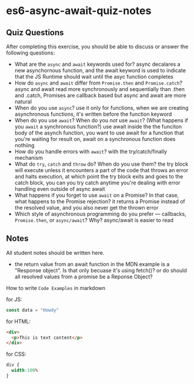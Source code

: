# es6-async-await-quiz-notes

## Quiz Questions

After completing this exercise, you should be able to discuss or answer the following questions:

- What are the `async` and `await` keywords used for?
async decalares a new asynchornous function, and the await keyword is used to indicate that the JS Runtime should wait until the asyc function completes
- How do `async` and `await` differ from `Promise.then` and `Promise.catch`?
async and await read more synchronously and sequentially than .then and .catch, Promises are callback based but async and await are more natural
- When do you use `async`?
use it only for functions, when we are creating asynchronous functions, it's written before the function keyword
- When do you use `await`? When do you _not_ use `await`? (What happens if you `await` a synchronous function?)
use await inside the the funciton body of the asynch function, you want to use await for a function that you're waiting for result on, await on a synchronous function does nothiing
- How do you handle errors with `await`?
with the try/catch/finally mechanism
- What do `try`, `catch` and `throw` do? When do you use them?
the try block will execute unless  it encounters a part of the code that throws an error and halts execution, at which point the try block exits and goes to the catch block, you can you try catch anytime you're dealing with error handling even outside of async await
- What happens if you forget to use `await` on a Promise? In that case, what happens to the Promise rejection?
it returns a Promise instead of the resolved value, and you also never get the thrown error
- Which style of asynchronous programming do you prefer — callbacks, `Promise.then`, or `async/await`? Why?
async/await is easier to read

## Notes

All student notes should be written here.
- the return value from an await function in the MDN example is a "Response object". Is that only becuase it's using fetch()? or do should all resolved values from a promise be a Reponse Object?

How to write `Code Examples` in markdown

for JS:
```javascript
const data = "Howdy"
```

for HTML:
```html
<div>
  <p>This is text content</p>
</div>
```

for CSS:
```css
div {
  width:100%
}
```
